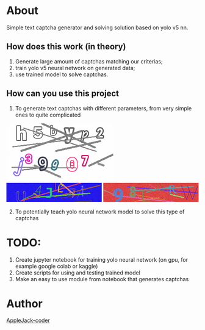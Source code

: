 # About
Simple text captcha generator and solving solution based on yolo v5 nn.

## How does this work (in theory)
1) Generate large amount of captchas matching our criterias;
2) train yolo v5 neural network on generated data;
3) use trained model to solve captchas.

## How can you use this project
1) To generate text captchas with different parameters, from very simple ones to
quite complicated

![simple-captcha-bnw](docs/simple_captcha_bnw.png "Simple black and white text captcha") ![simple-captcha-colored](docs/simple_captcha_colored.png "Simple colored text captcha")
![complicated-captcha](docs/complicated_captcha.png "Complicated text captcha") ![complicated-captcha-noisy](docs/complicated_captcha_noisy.png "Complicated noisy text captcha")

2) To potentially teach yolo neural network model to solve this type of captchas


# TODO:
1) Create jupyter notebook for training yolo neural network (on gpu, for example google colab or kaggle)
2) Create scripts for using and testing trained model
3) Make an easy to use module from notebook that generates captchas

# Author
[AppleJack-coder](https://github.com/AppleJack-coder)
